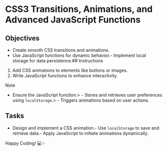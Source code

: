 # CSS3 Transitions, Animations, and Advanced JavaScript Functions

## Objectives

- Create smooth CSS transitions and animations.
- Use JavaScript functions for dynamic behavior.- Implement local storage for data persistence.## Instructions

1. Add CSS animations to elements like buttons or images.
2. Write JavaScript functions to enhance interactivity.

> [!NOTE]
> - Ensure the JavaScript function:>   - Stores and retrieves user preferences using `localStorage`.>   - Triggers animations based on user actions.

## Tasks

- Design and implement a CSS animation.- Use `localStorage` to save and retrieve data.- Apply JavaScript to initiate animations dynamically.

Happy Coding! 💻✨
